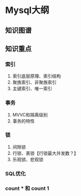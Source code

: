 # Mysql大纲

## 知识图谱

## 知识重点

### 索引

1.  索引底层原理、索引结构
2.  聚族索引、非聚族索引
3.  主键索引、唯一索引

### 事务

1.  MVVC和隔离级别
2.  事务的特性

### 锁

1.  间隙锁
2.  行锁、表锁【行锁最大并发数？】
3.  乐观锁、悲观锁

### SQL优化

### count * 和 count 1